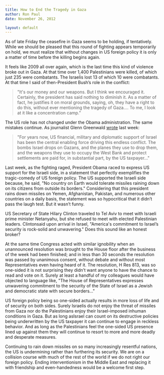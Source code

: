 ```yaml
---
title: How to End the Tragedy in Gaza
author: Ron Paul
date: November 26, 2012

layout: default
---
```


As of late Friday the ceasefire in Gaza seems to be holding, if tentatively. While we should be pleased that this round of fighting appears temporarily on hold, we must realize that without changes in US foreign policy it is only a matter of time before the killing begins again. 

It feels like 2009 all over again, which is the last time this kind of violence broke out in Gaza. At that time over 1,400 Palestinians were killed, of which just 235 were combatants. The Israelis lost 13 of which 10 were combatants.  At that time I said of then-President Bush’s role in the conflict:

> "It's our money and our weapons. But I think we encouraged it. Certainly, the president has said nothing to diminish it. As a matter of fact, he justifies it on moral grounds, saying, oh, they have a right to do this, without ever mentioning the tragedy of Gaza…. To me, I look at it like a concentration camp."

The US role has not changed under the Obama administration. The same mistakes
continue. As journalist Glenn Greenwald
[wrote](http://j.mp/TxhnFn) last week:

> "For years now, US financial, military and diplomatic support of Israel has been the central enabling force driving this endless conflict. The bombs Israel drops on Gazans, and the planes they use to drop them, and the weapons they use to occupy the West Bank and protect settlements are paid for, in substantial part, by the US taxpayer…"

Last week, as the fighting raged, President Obama raced to express US support for the Israeli side, in a statement that perfectly exemplifies the tragic-comedy of US foreign policy. The US supported the Israeli side because, he said, "No country on Earth would tolerate missiles raining down on its citizens from outside its borders." Considering that this president rains down missiles on Yemen, Afghanistan, Pakistan, and numerous other countries on a daily basis, the statement was so hypocritical that it didn’t pass the laugh test. But it wasn’t funny.

US Secretary of State Hilary Clinton traveled to Tel Aviv to meet with Israeli prime minister Netanyahu, but she refused to meet with elected Palestinian leaders. Clintonsaid upon arrival in Israel, "America's commitment to Israel’s security is rock-solid and unwavering." Does this sound like an honest broker?

At the same time Congress acted with similar ignobility when an unannounced resolution was brought to the House floor after the business of the week had been finished; and in less than 30 seconds the resolution was passed by unanimous consent, without debate and without most Representatives even having heard of it. The resolution, H Res 813, was so one-sided it is not surprising they didn’t want anyone to have the chance to read and vote on it. Surely at least a handful of my colleagues would have objected to language like, "The House of Representatives expresses unwavering commitment to the security of the State of Israel as a Jewish and democratic state with secure borders..."
 
US foreign policy being so one-sided actually results in more loss of life and of security on both sides. Surely Israelis do not enjoy the threat of missiles from Gaza nor do the Palestinians enjoy their Israel-imposed inhuman conditions in Gaza. But as long asIsrael can count on its destructive policies being underwritten by the US taxpayer it can continue to engage in reckless behavior. And as long as the Palestinians feel the one-sided US presence lined up against them they will continue to resort to more and more deadly and desperate measures. 

Continuing to rain down missiles on so many increasingly resentful nations, the US is undermining rather than furthering its security. We are on a collision course with much of the rest of the world if we do not right our foreign policy. Ending interventionism in the Middle East and replacing it with friendship and even-handedness would be a welcome first step.
